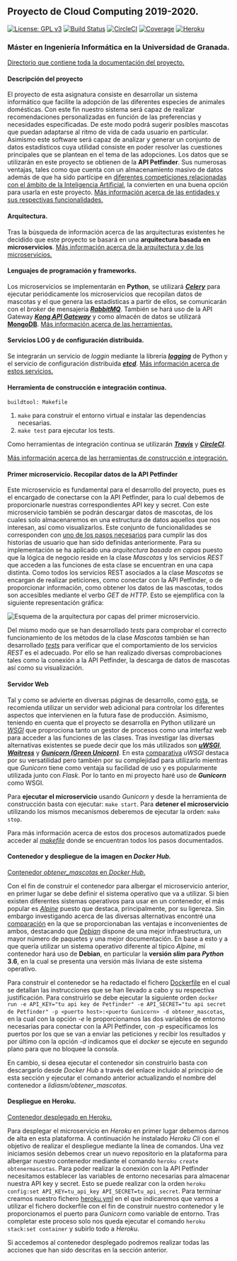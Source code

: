 ## Proyecto de Cloud Computing 2019-2020.

[![License: GPL v3](https://img.shields.io/badge/License-GPLv3-blue.svg)](https://www.gnu.org/licenses/gpl-3.0)
[![Build Status](https://travis-ci.org/lidiasm/ProyectoCC.svg?branch=master)](https://travis-ci.org/lidiasm/ProyectoCC)
[![CircleCI](https://circleci.com/gh/lidiasm/ProyectoCC/tree/master.svg?style=svg)](https://circleci.com/gh/lidiasm/ProyectoCC/tree/master)
[![Coverage](https://codecov.io/gh/lidiasm/ProyectoCC/branch/master/graphs/badge.svg)](https://codecov.io/gh/lidiasm/ProyectoCC)
[![Heroku](https://www.herokucdn.com/deploy/button.svg)](https://obtenermascotas.herokuapp.com/)

### Máster en Ingeniería Informática en la Universidad de Granada.

[Directorio que contiene toda la documentación del proyecto.](https://github.com/lidiasm/ProyectoCC/tree/master/docs)

#### Descripción del proyecto

El proyecto de esta asignatura consiste en desarrollar un sistema informático que facilite la adopción de las diferentes especies de animales domésticas. Con este fin nuestro sistema será capaz de realizar recomendaciones personalizadas en función de las preferencias y necesidades especificadas. De este modo podrá sugerir posibles mascotas que puedan adaptarse al ritmo de vida de cada usuario en particular. Asimismo este software será capaz de analizar y generar un conjunto de datos estadísticos cuya utilidad consiste en poder resolver las cuestiones principales que se plantean en el tema de las adopciones. 
Los datos que se utilizarán en este proyecto se obtienen de la **API Petfinder**. Sus numerosas ventajas, tales como que cuenta con un almacenamiento masivo de datos además de que ha sido partícipe en [diferentes competiciones relacionadas con el ámbito de la Inteligencia Artificial](https://www.linkedin.com/pulse/kaggle-competition-multi-class-classification-image-alexandra), la convierten en una buena opción para usarla en este proyecto.
[Más información acerca de las entidades y sus respectivas funcionalidades.](https://github.com/lidiasm/ProyectoCC/blob/master/docs/entidades.md)

#### Arquitectura.

Tras la búsqueda de información acerca de las arquitecturas existentes he decidido que este proyecto se basará en una **arquitectura basada en microservicios**. [Más información acerca de la arquitectura y de los microservicios.](https://github.com/lidiasm/ProyectoCC/blob/master/docs/ampliacion_microservicios.md)

#### Lenguajes de programación y frameworks.

Los microservicios se implementarán en **Python**, se utilizará [***Celery***](http://www.celeryproject.org/) para ejecutar periódicamente los microservicios que recopilan datos de mascotas y el que genera las estadísticas a partir de ellos, se comunicarán con el *broker* de mensajería [***RabbitMQ***](https://www.rabbitmq.com/). También se hará uso de la API Gateway [***Kong API Gateway***](https://konghq.com/solutions/gateway/) y como almacén de datos se utilizará **[MongoDB](https://dzone.com/articles/comparing-mongodb-amp-mysql)**. [Más información acerca de las herramientas.](https://github.com/lidiasm/ProyectoCC/blob/master/docs/lenguajes_y_herramientas.md)

#### Servicios LOG y de configuración distribuida.

Se integrarán un servicio de *loggin* mediante la librería [***logging***](https://www.ionos.es/digitalguide/paginas-web/desarrollo-web/logging-de-python/) de Python y el servicio de configuración distribuida [***etcd***](https://etcd.io/). [Más información acerca de estos servicios.](https://github.com/lidiasm/ProyectoCC/blob/master/docs/servicios.md)

#### Herramienta de construcción e integración continua.

    buildtool: Makefile

1. `make` para construir el entorno virtual e instalar las dependencias necesarias.
2. `make test` para ejecutar los tests.

Como herramientas de integración continua se utilizarán [***Travis***](https://docs.travis-ci.com/) y [***CircleCI***](https://circleci.com/).

[Más información acerca de las herramientas de construcción e integración.](https://github.com/lidiasm/ProyectoCC/blob/master/docs/herramientas_construccion_e_integracion.md)

#### Primer microservicio. Recopilar datos de la API Petfinder

Este microservicio es fundamental para el desarrollo del proyecto, pues es el encargado de conectarse con la API Petfinder, para lo cual debemos de proporcionarle nuestras correspondientes API key y secret. Con este microservicio también se podrán descargar datos de mascotas, de los cuales solo almacenaremos en una estructura de datos aquellos que nos interesan, así como visualizarlos. Este conjunto de funcionalidades se corresponden con [uno de los pasos necesarios](https://github.com/lidiasm/ProyectoCC/issues/23#issue-512987660) para cumplir las dos historias de usuario que han sido definidas anteriormente. Para su implementación se ha aplicado una *arquitectura basada en capas* puesto que la lógica de negocio reside en la clase *Mascotas* y los servicios *REST* que acceden a las funciones de esta clase se encuentran en una capa distinta. Como todos los servicios REST asociados a la clase *Mascotas* se encargan de realizar peticiones, como conectar con la API Petfinder, o de proporcionar información, como obtener los datos de las mascotas, todos son accesibles mediante el verbo *GET* de *HTTP*. Esto se ejemplifica con la siguiente representación gráfica:

![Esquema de la arquitectura por capas del primer microservicio.](https://github.com/lidiasm/ProyectoCC/blob/master/docs/imgs/Primer%20microservicio.png)

Del mismo modo que se han desarrollado *tests* para comprobar el correcto funcionamiento de los métodos de la clase *Mascotas* también se han desarrollado [*tests*](https://github.com/lidiasm/ProyectoCC/blob/master/tests/test_mascotas_rest.py) para verificar que el comportamiento de los servicios *REST* es el adecuado. Por ello se han realizado diversas comprobaciones tales como la conexión a la API Petfinder, la descarga de datos de mascotas así como su visualización.

#### Servidor Web

Tal y como se advierte en diversas páginas de desarrollo, como [esta](https://www.toptal.com/flask/flask-production-recipes), se recomienda utilizar un servidor web adicional para controlar los diferentes aspectos que intervienen en la futura fase de producción. Asimismo, teniendo en cuenta que el proyecto se desarrolla en Python utilizaré un [*WSGI*](https://www.fullstackpython.com/wsgi-servers.html) que proprociona tanto un gestor de procesos como una interfaz web para acceder a las funciones de las clases. Tras investigar las diversas alternativas existentes se puede decir que los más utilizados son [***uWSGI***](https://uwsgi-docs.readthedocs.io/en/latest/), [***Waitress***](https://waitress.readthedocs.io/en/stable/) y [***Gunicorn (Green Unicorn)***](https://gunicorn.org/#docs). En esta [comparativa](https://docs.python-guide.org/scenarios/web/) *uWSGI* destaca por su versatilidad pero también por su complejidad para utilizarlo mientras que *Gunicorn* tiene como ventaja su facilidad de uso y es popularmente utilizada junto con *Flask*. Por lo tanto en mi proyecto haré uso de ***Gunicorn*** como WSGI.

Para **ejecutar el microservicio** usando *Gunicorn* y desde la herramienta de construcción basta con ejecutar: `make start`.
Para **detener el microservicio** utilizando los mismos mecanismos deberemos de ejecutar la orden: `make stop`.

Para más información acerca de estos dos procesos automatizados puede acceder al [*makefile*](https://github.com/lidiasm/ProyectoCC/blob/master/Makefile) donde se encuentran todos los pasos documentados.

#### Contenedor y despliegue de la imagen en *Docker Hub.*

[Contenedor *obtener_mascotas* en *Docker Hub*.](https://hub.docker.com/r/lidiasm/obtener_mascotas)

Con el fin de construir el contenedor para albergar el microservicio anterior, en primer lugar se debe definir el sistema operativo que va a utilizar. Si bien existen diferentes sistemas operativos para usar en un contenedor, el más popular es [*Alpine*](https://hub.docker.com/_/alpine) puesto que destaca, principalmente, por su ligereza. Sin embargo investigando acerca de las diversas alternativas encontré una [comparación](https://www.turnkeylinux.org/blog/alpine-vs-debian) en la que se proporcionaban las ventajas e inconvenientes de ambos, destacando que [*Debian*](https://hub.docker.com/_/debian/) dispone de una mejor infraestructura, un mayor número de paquetes y una mejor documentación. En base a esto y a que quería utilizar un sistema operativo diferente al típico *Alpine*, mi contenedor hará uso de **Debian**, en particular la **versión *slim* para *Python* 3.6**, en la cual se presenta una versión más liviana de este sistema operativo.

Para construir el contenedor se ha redactado el fichero [Dockerfile](https://github.com/lidiasm/ProyectoCC/blob/master/Dockerfile) en el cual se detallan las instrucciones que se han llevado a cabo y su respectiva justificación. Para construirlo se debe ejecutar la siguiente orden `docker run -e API_KEY="tu api key de Petfinder" -e API_SECRET="tu api secret de Petfinder" -p <puerto host>:<puerto Gunicorn> -d obtener_mascotas`, en la cual con la opción *-e* le proporcionamos las dos variables de entorno necesarias para conectar con la API Petfinder, con *-p* especificamos los puertos por los que se van a enviar las peticiones y recibir los resultados y por último con la opción *-d* indicamos que el *docker* se ejecute en segundo plano para que no bloquee la consola.

En cambio, si desea ejecutar el contenedor sin construirlo basta con descargarlo desde *Docker Hub* a través del enlace incluido al principio de esta sección y ejecutar el comando anterior actualizando el nombre del contenedor a *lidiasm/obtener_mascotas*.

#### Despliegue en Heroku.

[Contenedor desplegado en Heroku.](https://obtenermascotas.herokuapp.com/)

Para desplegar el microservicio en *Heroku* en primer lugar debemos darnos de alta en esta plataforma. A continuación he instalado *Heroku Cli* con el objetivo de realizar el despliegue mediante la línea de comandos. Una vez iniciamos sesión debemos crear un nuevo repositorio en la plataforma para albergar nuestro contenedor mediante el comando `heroku create obtenermascotas`. Para poder realizar la conexión con la API Petfinder necesitamos establecer las variables de entorno necesarias para almacenar nuestra API key y secret. Esto se puede realizar con la orden `heroku config:set API_KEY=tu_api_key API_SECRET=tu_api_secret`. 
Para terminar creamos nuestro fichero [heroku.yml](https://github.com/lidiasm/ProyectoCC/blob/master/heroku.yml) en el que indicaremos que vamos a utilizar el fichero dockerfile con el fin de construir nuestro contenedor y le proporcionamos el puerto para *Gunicorn* como variable de entorno. Tras completar este proceso solo nos queda ejecutar el comando `heroku stack:set container` y subirlo todo a *Heroku*. 

Si accedemos al contenedor desplegado podremos realizar todas las acciones que han sido descritas en la sección anterior.